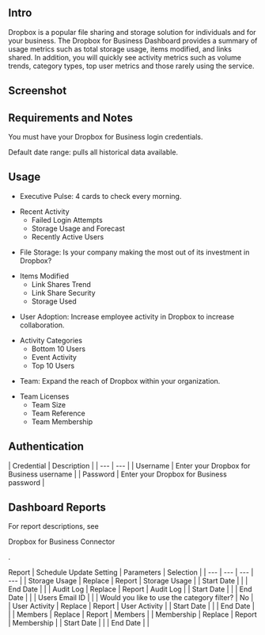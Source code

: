 

Intro
-------

Dropbox is a popular file sharing and storage solution for individuals and for your business. The Dropbox for Business Dashboard provides a summary of usage metrics such as total storage usage, items modified, and links shared. In addition, you will quickly see activity metrics such as volume trends, category types, top user metrics and those rarely using the service.


 Screenshot
------------


 Requirements and Notes
------------------------

You must have your Dropbox for Business login credentials.


 Default date range: pulls all historical data available.


 Usage
-------


* Executive Pulse: 4 cards to check every morning.

+ Recent Activity
	+ Failed Login Attempts
	+ Storage Usage and Forecast
	+ Recently Active Users
* File Storage: Is your company making the most out of its investment in Dropbox?

+ Items Modified
	+ Link Shares Trend
	+ Link Share Security
	+ Storage Used
* User Adoption: Increase employee activity in Dropbox to increase collaboration.

+ Activity Categories
	+ Bottom 10 Users
	+ Event Activity
	+ Top 10 Users
* Team: Expand the reach of Dropbox within your organization.

+ Team Licenses
	+ Team Size
	+ Team Reference
	+ Team Membership

Authentication
----------------


|
 Credential
  |
 Description
  |
| --- | --- |
|
 Username
  |
 Enter your Dropbox for Business username
  |
|
 Password
  |
 Enter your Dropbox for Business password
  |

Dashboard Reports
-------------------

For report descriptions, see

Dropbox for Business Connector

.


 Report
  |
 Schedule Update Setting
  |
 Parameters
  |
 Selection
  |
| --- | --- | --- | --- |
|
 Storage Usage
  |
 Replace
  |
 Report
  |
 Storage Usage
  |
|
 Start Date
  |
 |
|
 End Date
  |
 |
|
 Audit Log
  |
 Replace
  |
 Report
  |
 Audit Log
  |
|
 Start Date
  |
 |
|
 End Date
  |
 |
|
 Users Email ID
  |
 |
|
 Would you like to use the category filter?
  |
 No
  |
|
 User Activity
  |
 Replace
  |
 Report
  |
 User Activity
  |
|
 Start Date
  |
 |
|
 End Date
  |
 |
|
 Members
  |
 Replace
  |
 Report
  |
 Members
  |
|
 Membership
  |
 Replace
  |
 Report
  |
 Membership
  |
|
 Start Date
  |
 |
|
 End Date
  |
 |


